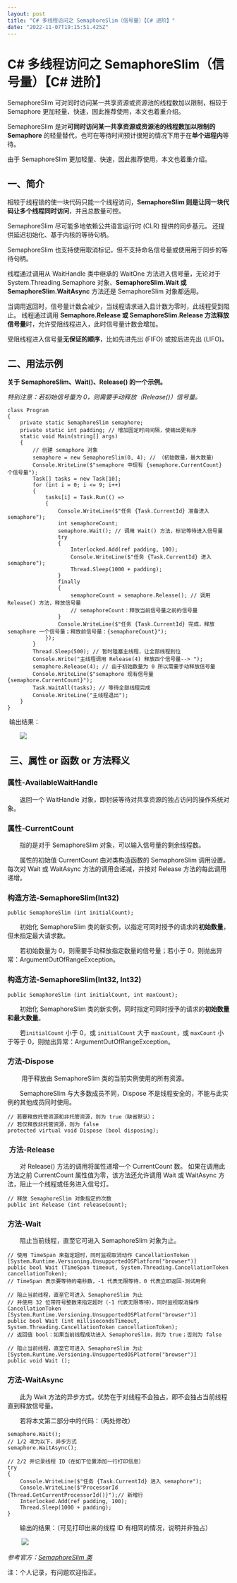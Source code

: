 ```yaml
---
layout: post
title: "C# 多线程访问之 SemaphoreSlim（信号量）【C# 进阶】"
date: "2022-11-07T19:15:51.425Z"
---
```

C# 多线程访问之 SemaphoreSlim（信号量）【C# 进阶】
===================================

SemaphoreSlim 可对同时访问某一共享资源或资源池的线程数加以限制，相较于 Semaphore 更加轻量、快速，因此推荐使用，本文也着重介绍。

SemaphoreSlim 是对**可同时访问某一共享资源或资源池的线程数加以限制的 Semaphore** 的轻量替代，也可在等待时间预计很短的情况下用于在**单个进程内**等待。

由于 SemaphoreSlim 更加轻量、快速，因此推荐使用，本文也着重介绍。

一、简介
----

相较于线程锁的使一块代码只能一个线程访问，**SemaphoreSlim 则是让同一块代码让多个线程同时访问**，并且总数量可控。

SemaphoreSlim 尽可能多地依赖公共语言运行时 (CLR) 提供的同步基元。 还提供延迟初始化、基于内核的等待句柄。

SemaphoreSlim 也支持使用取消标记，但不支持命名信号量或使用用于同步的等待句柄。

线程通过调用从 WaitHandle 类中继承的 WaitOne 方法进入信号量，无论对于 System.Threading.Semaphore 对象、**SemaphoreSlim.Wait 或 SemaphoreSlim.WaitAsync** 方法还是 SemaphoreSlim 对象都适用。

当调用返回时，信号量计数会减少，当线程请求进入且计数为零时，此线程受到阻止。 线程通过调用 **Semaphore.Release 或 SemaphoreSlim.Release 方法释放信号量**时，允许受阻线程进入，此时信号量计数会增加。

受阻线程进入信号量**无保证的顺序**，比如先进先出 (FIFO) 或按后进先出 (LIFO)。

二、用法示例
------

**关于 SemaphoreSlim、Wait()、Release() 的一个示例。**

_特别注意：若初始信号量为 0，则需要手动释放（Release()）信号量。_

    class Program
    {
        private static SemaphoreSlim semaphore;
        private static int padding; // 增加固定时间间隔，使输出更有序
        static void Main(string[] args)
        { 
            // 创建 semaphore 对象
            semaphore = new SemaphoreSlim(0, 4); // （初始数量，最大数量）
            Console.WriteLine($"semaphore 中现有 {semaphore.CurrentCount} 个信号量");
            Task[] tasks = new Task[10];
            for (int i = 0; i <= 9; i++)
            {
                tasks[i] = Task.Run(() =>
                {
                    Console.WriteLine($"任务 {Task.CurrentId} 准备进入 semaphore");
                    int semaphoreCount;
                    semaphore.Wait(); // 调用 Wait() 方法，标记等待进入信号量
                    try
                    {
                        Interlocked.Add(ref padding, 100);
                        Console.WriteLine($"任务 {Task.CurrentId} 进入 semaphore");
                        Thread.Sleep(1000 + padding);
                    }
                    finally
                    {
                        semaphoreCount = semaphore.Release(); // 调用 Release() 方法，释放信号量
                        // semaphoreCount：释放当前信号量之前的信号量
                    }
                    Console.WriteLine($"任务 {Task.CurrentId} 完成，释放 semaphore 一个信号量；释放前信号量：{semaphoreCount}");
                });
            }
            Thread.Sleep(500); // 暂时阻塞主线程，让全部线程到位
            Console.Write("主线程调用 Release(4) 释放四个信号量--> ");
            semaphore.Release(4); // 由于初始数量为 0 所以需要手动释放信号量
            Console.WriteLine($"semaphore 现有信号量 {semaphore.CurrentCount}");
            Task.WaitAll(tasks); // 等待全部线程完成
            Console.WriteLine("主线程退出");
        }
    }

 输出结果：

  ![](https://img2022.cnblogs.com/blog/1868241/202211/1868241-20221107170203499-563956916.png)

 三、属性 or 函数 or 方法释义
-------------------

### 属性-AvailableWaitHandle

  返回一个 WaitHandle 对象，即封装等待对共享资源的独占访问的操作系统对象。

### 属性-CurrentCount

  指的是对于 SemaphoreSlim 对象，可以输入信号量的剩余线程数。

  属性的初始值 CurrentCount 由对类构造函数的 SemaphoreSlim 调用设置。 每次对 Wait 或 WaitAsync 方法的调用会递减，并按对 Release 方法的每此调用递增。

### 构造方法-SemaphoreSlim(Int32)

    public SemaphoreSlim (int initialCount);

  初始化 SemaphoreSlim 类的新实例，以指定可同时授予的请求的**初始数量**，但未指定最大请求数。

  若初始数量为 0，则需要手动释放指定数量的信号量；若小于 0，则抛出异常：ArgumentOutOfRangeException。

### 构造方法-SemaphoreSlim(Int32, Int32)

    public SemaphoreSlim (int initialCount, int maxCount);

  初始化 SemaphoreSlim 类的新实例，同时指定可同时授予的请求的**初始数量和最大数量**。

  若`initialCount` 小于 0，或 `initialCount` 大于 `maxCount`，或 `maxCount` 小于等于 0，则抛出异常：ArgumentOutOfRangeException。

### 方法-Dispose

   用于释放由 SemaphoreSlim 类的当前实例使用的所有资源。

  SemaphoreSlim 与大多数成员不同，Dispose 不是线程安全的，不能与此实例的其他成员同时使用。

    // 若要释放托管资源和非托管资源，则为 true（缺省默认）；
    // 若仅释放非托管资源，则为 false
    protected virtual void Dispose (bool disposing);

###  方法-Release

  对 Release() 方法的调用将属性递增一个 CurrentCount 数。 如果在调用此方法之前 CurrentCount 属性值为零，该方法还允许调用 Wait 或 WaitAsync 方法，阻止一个线程或任务进入信号灯。

    // 释放 SemaphoreSlim 对象指定的次数
    public int Release (int releaseCount);

### 方法-Wait

  阻止当前线程，直至它可进入 SemaphoreSlim 对象为止。

    // 使用 TimeSpan 来指定超时，同时监视取消动作 CancellationToken
    [System.Runtime.Versioning.UnsupportedOSPlatform("browser")]
    public bool Wait (TimeSpan timeout, System.Threading.CancellationToken cancellationToken);
    // TimeSpan 表示要等待的毫秒数，-1 代表无限等待，0 代表立即返回-测试用例

    // 阻止当前线程，直至它可进入 SemaphoreSlim 为止
    // 并使用 32 位带符号整数来指定超时（-1 代表无限等待），同时监视取消操作 CancellationToken
    [System.Runtime.Versioning.UnsupportedOSPlatform("browser")]
    public bool Wait (int millisecondsTimeout, System.Threading.CancellationToken cancellationToken);
    // 返回值 bool：如果当前线程成功进入 SemaphoreSlim，则为 true；否则为 false

    // 阻止当前线程，直至它可进入 SemaphoreSlim 为止
    [System.Runtime.Versioning.UnsupportedOSPlatform("browser")]
    public void Wait ();

### 方法-WaitAsync

  此为 Wait 方法的异步方式，优势在于对线程不会独占，即不会独占当前线程直到释放信号量。

  若将本文第二部分中的代码：（两处修改）

    semaphore.Wait();
    // 1/2 改为以下，异步方式
    semaphore.WaitAsync();
    
    // 2/2 并记录线程 ID（在如下位置添加一行打印信息）
    try
    {
        Console.WriteLine($"任务 {Task.CurrentId} 进入 semaphore");
        Console.WriteLine($"ProcessorId {Thread.GetCurrentProcessorId()}");// 新增行
        Interlocked.Add(ref padding, 100);
        Thread.Sleep(1000 + padding);
    }

  输出的结果：（可见打印出来的线程 ID 有相同的情况，说明并非独占）

   ![](https://img2022.cnblogs.com/blog/1868241/202211/1868241-20221107183514589-1494575807.png)

_参考官方：[SemaphoreSlim 类](https://learn.microsoft.com/zh-cn/dotnet/api/system.threading.semaphoreslim?view=net-6.0 "SemaphoreSlim 类")_

注：个人记录，有问题欢迎指正。